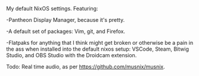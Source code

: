 My default NixOS settings. Featuring:

-Pantheon Display Manager, because it's pretty.

-A default set of packages: Vim, git, and Firefox.

-Flatpaks for anything that I think might get broken or otherwise be a pain in the ass when installed into the default nixos setup: VSCode, Steam, Bitwig Studio, and OBS Studio with the Droidcam extension.

Todo: Real time audio, as per https://github.com/musnix/musnix.
